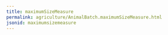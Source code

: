 ```yaml
---
title: maximumSizeMeasure
permalink: agriculture/AnimalBatch.maximumSizeMeasure.html
jsonid: maximumsizemeasure
---
```

